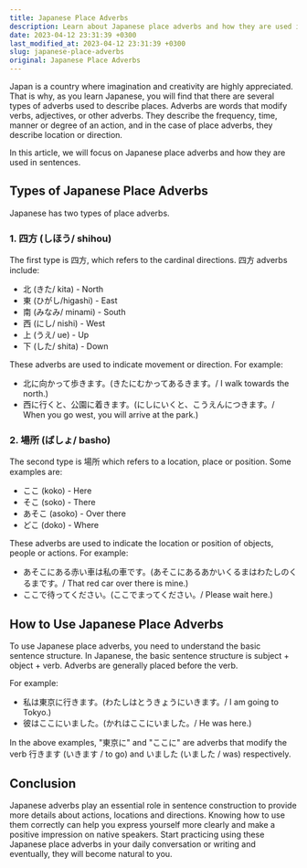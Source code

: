 ```yaml
---
title: Japanese Place Adverbs
description: Learn about Japanese place adverbs and how they are used in sentences.
date: 2023-04-12 23:31:39 +0300
last_modified_at: 2023-04-12 23:31:39 +0300
slug: japanese-place-adverbs
original: Japanese Place Adverbs
---
```

Japan is a country where imagination and creativity are highly appreciated. That is why, as you learn Japanese, you will find that there are several types of adverbs used to describe places. Adverbs are words that modify verbs, adjectives, or other adverbs. They describe the frequency, time, manner or degree of an action, and in the case of place adverbs, they describe location or direction.

In this article, we will focus on Japanese place adverbs and how they are used in sentences.

## Types of Japanese Place Adverbs

Japanese has two types of place adverbs.

### 1. 四方 (しほう/ shihou)

The first type is 四方, which refers to the cardinal directions. 四方 adverbs include:

- 北 (きた/ kita) - North
- 東 (ひがし/higashi) - East
- 南 (みなみ/ minami) - South
- 西 (にし/ nishi) - West
- 上 (うえ/ ue) - Up
- 下 (した/ shita) - Down

These adverbs are used to indicate movement or direction. For example:

- 北に向かって歩きます。(きたにむかってあるきます。/ I walk towards the north.)
- 西に行くと、公園に着きます。(にしにいくと、こうえんにつきます。/ When you go west, you will arrive at the park.)

### 2. 場所 (ばしょ/ basho)

The second type is 場所 which refers to a location, place or position. Some examples are:

- ここ (koko) - Here
- そこ (soko) - There
- あそこ (asoko) - Over there
- どこ (doko) - Where

These adverbs are used to indicate the location or position of objects, people or actions. For example:

- あそこにある赤い車は私の車です。(あそこにあるあかいくるまはわたしのくるまです。/ That red car over there is mine.)
- ここで待ってください。(ここでまってください。/ Please wait here.)

## How to Use Japanese Place Adverbs

To use Japanese place adverbs, you need to understand the basic sentence structure. In Japanese, the basic sentence structure is subject + object + verb. Adverbs are generally placed before the verb.

For example:

- 私は東京に行きます。(わたしはとうきょうにいきます。/ I am going to Tokyo.)
- 彼はここにいました。(かれはここにいました。/ He was here.)

In the above examples, "東京に" and "ここに" are adverbs that modify the verb 行きます (いきます / to go) and いました (いました / was) respectively. 

## Conclusion

Japanese adverbs play an essential role in sentence construction to provide more details about actions, locations and directions. Knowing how to use them correctly can help you express yourself more clearly and make a positive impression on native speakers. Start practicing using these Japanese place adverbs in your daily conversation or writing and eventually, they will become natural to you.